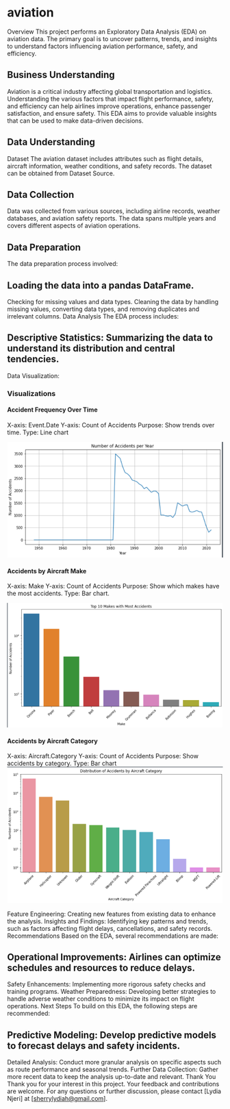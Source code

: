 # aviation
Overview
This project performs an Exploratory Data Analysis (EDA) on aviation data. The primary goal is to uncover patterns, trends, and insights to understand factors influencing aviation performance, safety, and efficiency.

## Business Understanding
Aviation is a critical industry affecting global transportation and logistics. Understanding the various factors that impact flight performance, safety, and efficiency can help airlines improve operations, enhance passenger satisfaction, and ensure safety. This EDA aims to provide valuable insights that can be used to make data-driven decisions.

## Data Understanding
Dataset
The aviation dataset includes attributes such as flight details, aircraft information, weather conditions, and safety records. The dataset can be obtained from Dataset Source.

## Data Collection
Data was collected from various sources, including airline records, weather databases, and aviation safety reports. The data spans multiple years and covers different aspects of aviation operations.

## Data Preparation
The data preparation process involved:

## Loading the data into a pandas DataFrame.
Checking for missing values and data types.
Cleaning the data by handling missing values, converting data types, and removing duplicates and irrelevant columns.
Data Analysis
The EDA process includes:

## Descriptive Statistics: Summarizing the data to understand its distribution and central tendencies.
Data Visualization: 
### Visualizations

#### Accident Frequency Over Time

X-axis: Event.Date
Y-axis: Count of Accidents
Purpose: Show trends over time.
Type: Line chart

![alt text](image.png)


#### Accidents by Aircraft Make

X-axis: Make
Y-axis: Count of Accidents
Purpose: Show which makes have the most accidents.
Type: Bar chart.

![alt text](image-3.png)

#### Accidents by Aircraft Category

X-axis: Aircraft.Category
Y-axis: Count of Accidents
Purpose: Show accidents by category.
Type: Bar chart
![alt text](image-2.png)


Feature Engineering: Creating new features from existing data to enhance the analysis.
Insights and Findings: Identifying key patterns and trends, such as factors affecting flight delays, cancellations, and safety records.
Recommendations
Based on the EDA, several recommendations are made:

## Operational Improvements: Airlines can optimize schedules and resources to reduce delays.
Safety Enhancements: Implementing more rigorous safety checks and training programs.
Weather Preparedness: Developing better strategies to handle adverse weather conditions to minimize its impact on flight operations.
Next Steps
To build on this EDA, the following steps are recommended:

## Predictive Modeling: Develop predictive models to forecast delays and safety incidents.
Detailed Analysis: Conduct more granular analysis on specific aspects such as route performance and seasonal trends.
Further Data Collection: Gather more recent data to keep the analysis up-to-date and relevant.
Thank You
Thank you for your interest in this project. Your feedback and contributions are welcome. For any questions or further discussion, please contact [Lydia Njeri] at [sherrylydiah@gmail.com].

